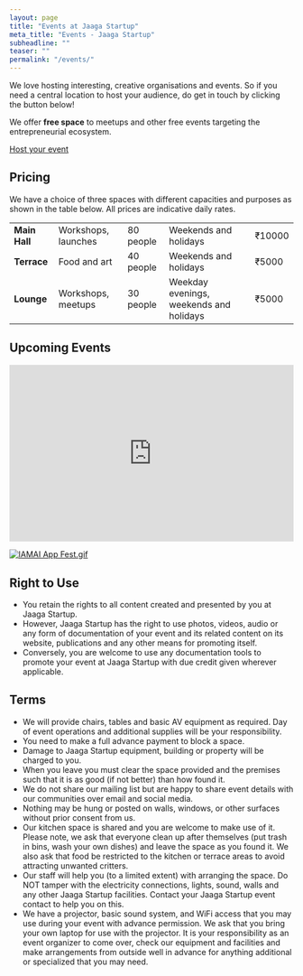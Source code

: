 ```yaml
---
layout: page
title: "Events at Jaaga Startup"
meta_title: "Events - Jaaga Startup"
subheadline: ""
teaser: ""
permalink: "/events/"
---
```

<style>
/* Responsive iFrame */

.responsive-iframe-container {
    position: relative;
    padding-bottom: 56.25%;
    padding-top: 30px;
    height: 0;
    overflow: hidden;
}

.responsive-iframe-container iframe,   
.vresponsive-iframe-container object,  
.vresponsive-iframe-container embed {
    position: absolute;
    top: 0;
    left: 0;
    width: 100%;
    height: 100%;
}
</style>

We love hosting interesting, creative organisations and events. So if you need a central location to host your audience, do get in touch by clicking the button below!

We offer **free space** to meetups and other free events targeting the entrepreneurial ecosystem.

<div class="small-12 text-center columns">
<a class="button large radius alert" href="http://jaagastartup.in/event-form/">Host your event</a>
</div>

## Pricing

We have a choice of three spaces with different capacities and purposes as shown in the table below. All prices are indicative daily rates.

<table>
    <tr>
        <td><b>Main Hall</b></td>
        <td>Workshops, launches</td>
        <td>80 people</td>
        <td>Weekends and holidays</td>
        <td>₹10000</td>
    </tr>
    <tr>
        <td><b>Terrace</b></td>
        <td>Food and art</td>
        <td>40 people</td>
        <td>Weekends and holidays</td>
        <td>₹5000</td>
    </tr>
    <tr>
        <td><b>Lounge</b></td>
        <td>Workshops, meetups</td>
        <td>30 people</td>
        <td>Weekday evenings, weekends and holidays</td>
        <td>₹5000</td>
    </tr>
</table>

## Upcoming Events
<!-- Responsive iFrame -->
<div class="responsive-iframe-container">
    <iframe src="https://calendar.google.com/calendar/embed?showTitle=0&amp;showDate=0&amp;showPrint=0&amp;showTabs=0&amp;showCalendars=0&amp;showTz=0&amp;height=600&amp;wkst=2&amp;bgcolor=%23FFFFFF&amp;src=jaaga.in_m5ramuunb38760a2acnlbsoctc%40group.calendar.google.com&amp;color=%23691426&amp;ctz=Asia%2FCalcutta" style="border-width:0" width="800" height="600" frameborder="0" scrolling="no"></iframe>
</div>

<p></p>

<div>
  	<a href="http://iamai.in/events/appfest"><img src="{{ site.url }}{{ site.baseurl }}/images/IAMAI-appfest.gif" alt="IAMAI App Fest.gif"></a>
</div>

## Right to Use

- You retain the rights to all content created and presented by you at Jaaga Startup.
- However, Jaaga Startup has the right to use photos, videos, audio or any form of documentation of your event and its related content on its website, publications and any other means for promoting itself.
- Conversely, you are welcome to use any documentation tools to promote your event at Jaaga Startup with due credit given wherever applicable.

## Terms

- We will provide chairs, tables and basic AV equipment as required. Day of event operations and additional supplies will be your responsibility.
- You need to make a full advance payment to block a space.
- Damage to Jaaga Startup equipment, building or property will be charged to you.
- When you leave you must clear the space provided and the premises such that it is as good (if not better) than how found it.
- We do not share our mailing list but are happy to share event details with our communities over email and social media.
- Nothing may be hung or posted on walls, windows, or other surfaces without prior consent from us.
- Our kitchen space is shared and you are welcome to make use of it.  Please note, we ask that everyone clean up after themselves (put trash in bins, wash your own dishes) and leave the space as you found it.  We also ask that food be restricted to the kitchen or terrace areas to avoid attracting unwanted critters.
- Our staff will help you (to a limited extent) with arranging the space. Do NOT tamper with the electricity connections, lights, sound, walls and any other Jaaga Startup facilities. Contact your Jaaga Startup event contact to help you on this.
- We have a projector, basic sound system, and WiFi access that you may use during your event with advance permission.  We ask that you bring your own laptop for use with the projector.  It is your responsibility as an event organizer to come over, check our equipment and facilities and make arrangements from outside well in advance for anything additional or specialized that you may need.
